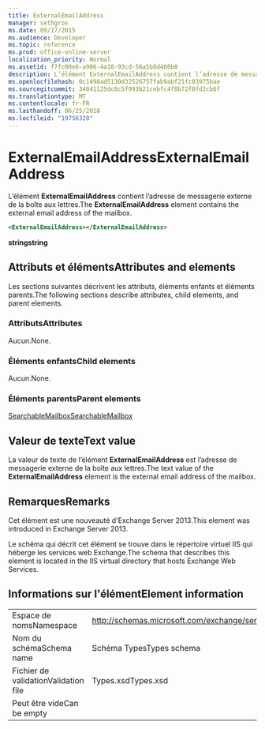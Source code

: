 ```yaml
---
title: ExternalEmailAddress
manager: sethgros
ms.date: 09/17/2015
ms.audience: Developer
ms.topic: reference
ms.prod: office-online-server
localization_priority: Normal
ms.assetid: f7fc08e6-a906-4a18-93cd-56a5b8d460b0
description: L’élément ExternalEmailAddress contient l’adresse de messagerie externe de la boîte aux lettres.
ms.openlocfilehash: 0c1498ad5130d32526757fab9abf21fc03975bae
ms.sourcegitcommit: 34041125dc8c5f993b21cebfc4f8b72f0fd2cb6f
ms.translationtype: MT
ms.contentlocale: fr-FR
ms.lasthandoff: 06/25/2018
ms.locfileid: "19756320"
---
```

# <a name="externalemailaddress"></a><span data-ttu-id="b3ddc-103">ExternalEmailAddress</span><span class="sxs-lookup"><span data-stu-id="b3ddc-103">ExternalEmailAddress</span></span>

<span data-ttu-id="b3ddc-104">L’élément **ExternalEmailAddress** contient l’adresse de messagerie externe de la boîte aux lettres.</span><span class="sxs-lookup"><span data-stu-id="b3ddc-104">The **ExternalEmailAddress** element contains the external email address of the mailbox.</span></span> 
  
```XML
<ExternalEmailAddress></ExternalEmailAddress>
```

<span data-ttu-id="b3ddc-105">**string**</span><span class="sxs-lookup"><span data-stu-id="b3ddc-105">**string**</span></span>

## <a name="attributes-and-elements"></a><span data-ttu-id="b3ddc-106">Attributs et éléments</span><span class="sxs-lookup"><span data-stu-id="b3ddc-106">Attributes and elements</span></span>

<span data-ttu-id="b3ddc-107">Les sections suivantes décrivent les attributs, éléments enfants et éléments parents.</span><span class="sxs-lookup"><span data-stu-id="b3ddc-107">The following sections describe attributes, child elements, and parent elements.</span></span>
  
### <a name="attributes"></a><span data-ttu-id="b3ddc-108">Attributs</span><span class="sxs-lookup"><span data-stu-id="b3ddc-108">Attributes</span></span>

<span data-ttu-id="b3ddc-109">Aucun.</span><span class="sxs-lookup"><span data-stu-id="b3ddc-109">None.</span></span>
  
### <a name="child-elements"></a><span data-ttu-id="b3ddc-110">Éléments enfants</span><span class="sxs-lookup"><span data-stu-id="b3ddc-110">Child elements</span></span>

<span data-ttu-id="b3ddc-111">Aucun.</span><span class="sxs-lookup"><span data-stu-id="b3ddc-111">None.</span></span>
  
### <a name="parent-elements"></a><span data-ttu-id="b3ddc-112">Éléments parents</span><span class="sxs-lookup"><span data-stu-id="b3ddc-112">Parent elements</span></span>

[<span data-ttu-id="b3ddc-113">SearchableMailbox</span><span class="sxs-lookup"><span data-stu-id="b3ddc-113">SearchableMailbox</span></span>](searchablemailbox.md)
  
## <a name="text-value"></a><span data-ttu-id="b3ddc-114">Valeur de texte</span><span class="sxs-lookup"><span data-stu-id="b3ddc-114">Text value</span></span>

<span data-ttu-id="b3ddc-115">La valeur de texte de l’élément **ExternalEmailAddress** est l’adresse de messagerie externe de la boîte aux lettres.</span><span class="sxs-lookup"><span data-stu-id="b3ddc-115">The text value of the **ExternalEmailAddress** element is the external email address of the mailbox.</span></span> 
  
## <a name="remarks"></a><span data-ttu-id="b3ddc-116">Remarques</span><span class="sxs-lookup"><span data-stu-id="b3ddc-116">Remarks</span></span>

<span data-ttu-id="b3ddc-117">Cet élément est une nouveauté d'Exchange Server 2013.</span><span class="sxs-lookup"><span data-stu-id="b3ddc-117">This element was introduced in Exchange Server 2013.</span></span>
  
<span data-ttu-id="b3ddc-118">Le schéma qui décrit cet élément se trouve dans le répertoire virtuel IIS qui héberge les services web Exchange.</span><span class="sxs-lookup"><span data-stu-id="b3ddc-118">The schema that describes this element is located in the IIS virtual directory that hosts Exchange Web Services.</span></span>
  
## <a name="element-information"></a><span data-ttu-id="b3ddc-119">Informations sur l'élément</span><span class="sxs-lookup"><span data-stu-id="b3ddc-119">Element information</span></span>

|||
|:-----|:-----|
|<span data-ttu-id="b3ddc-120">Espace de noms</span><span class="sxs-lookup"><span data-stu-id="b3ddc-120">Namespace</span></span>  <br/> |http://schemas.microsoft.com/exchange/services/2006/types  <br/> |
|<span data-ttu-id="b3ddc-121">Nom du schéma</span><span class="sxs-lookup"><span data-stu-id="b3ddc-121">Schema name</span></span>  <br/> |<span data-ttu-id="b3ddc-122">Schéma Types</span><span class="sxs-lookup"><span data-stu-id="b3ddc-122">Types schema</span></span>  <br/> |
|<span data-ttu-id="b3ddc-123">Fichier de validation</span><span class="sxs-lookup"><span data-stu-id="b3ddc-123">Validation file</span></span>  <br/> |<span data-ttu-id="b3ddc-124">Types.xsd</span><span class="sxs-lookup"><span data-stu-id="b3ddc-124">Types.xsd</span></span>  <br/> |
|<span data-ttu-id="b3ddc-125">Peut être vide</span><span class="sxs-lookup"><span data-stu-id="b3ddc-125">Can be empty</span></span>  <br/> ||
   

